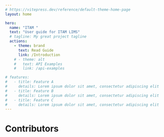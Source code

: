 ```yaml
---
# https://vitepress.dev/reference/default-theme-home-page
layout: home

hero:
  name: "ITAM "
  text: "User guide for ITAM LIMS"
  # tagline: My great project tagline
  actions:
    - theme: brand
      text: Read Guide
      link: /Introduction
    # - theme: alt
    #   text: API Examples
    #   link: /api-examples

# features:
#   - title: Feature A
#     details: Lorem ipsum dolor sit amet, consectetur adipiscing elit
#   - title: Feature B
#     details: Lorem ipsum dolor sit amet, consectetur adipiscing elit
#   - title: Feature C
#     details: Lorem ipsum dolor sit amet, consectetur adipiscing elit
---
```


# Contributors

<VPTeamMembers size="small" :members="members" />

<script setup>
import { VPTeamMembers } from 'vitepress/theme'

// Mr. PATRICK DE SOUZA, ICT Director
// Mr. FORKUO SAMUEL, Head of Department
// AMEDZRO EMMANUEL KOFI, Lead Developer.
// EMMANUEL ESSIAW , Developer.
// EMMANUEL ATTY A. , Developer.
// GABRIEL BABAYAIGIWEH AKIKOR, Developer.


const members = [
  {
    avatar: 'public/user.png',
    name: 'Mr. PATRICK DE SOUZA',
    title: 'ICT Director',
   
  },
   {
    avatar: 'public/user.png',
    name: 'Mr. FORKUO SAMUEL',
    title: 'Head of Department',
   
  },
   {
    avatar: 'public/user.png',
    name: 'AMEDZRO EMMANUEL KOFI',
    title: 'Developer',
   
  },
   {
    avatar: 'public/user.png',
    name: 'EMMANUEL ESSIAW',
    title: 'Developer',
   
  },
   {
    avatar: 'public/user.png',
    name: 'GABRIEL BABAYAIGIWEH AKIKOR',
    title: 'Developer',
   
  },
  {
    avatar: 'public/user.png',
    name: 'EMMANUEL ATTY A.',
    title: 'Developer',
   
  },
  
]
</script>